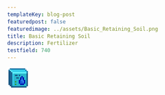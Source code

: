 ```yaml
---
templateKey: blog-post
featuredpost: false
featuredimage: ../assets/Basic_Retaining_Soil.png
title: Basic Retaining Soil
description: Fertilizer
testfield: 740
---
```

![Basic Retaining Soil](../assets/Basic_Retaining_Soil.png)